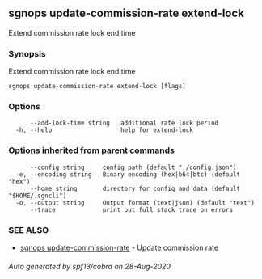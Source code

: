 ## sgnops update-commission-rate extend-lock

Extend commission rate lock end time

### Synopsis

Extend commission rate lock end time

```
sgnops update-commission-rate extend-lock [flags]
```

### Options

```
      --add-lock-time string   additional rate lock period
  -h, --help                   help for extend-lock
```

### Options inherited from parent commands

```
      --config string     config path (default "./config.json")
  -e, --encoding string   Binary encoding (hex|b64|btc) (default "hex")
      --home string       directory for config and data (default "$HOME/.sgncli")
  -o, --output string     Output format (text|json) (default "text")
      --trace             print out full stack trace on errors
```

### SEE ALSO

* [sgnops update-commission-rate](sgnops_update-commission-rate.md)	 - Update commission rate

###### Auto generated by spf13/cobra on 28-Aug-2020
